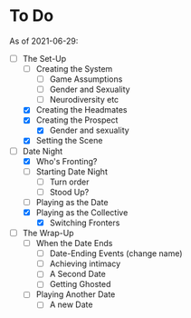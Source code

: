 # To Do

As of 2021-06-29:

- [ ] The Set-Up
  - [ ] Creating the System
    - [ ] Game Assumptions
    - [ ] Gender and Sexuality
    - [ ] Neurodiversity etc
  - [x] Creating the Headmates
  - [x] Creating the Prospect
    - [x] Gender and sexuality
  - [x] Setting the Scene
- [ ] Date Night
  - [x] Who's Fronting?
  - [ ] Starting Date Night
    - [ ] Turn order
    - [ ] Stood Up?
  - [ ] Playing as the Date
  - [x] Playing as the Collective
    - [x] Switching Fronters
- [ ] The Wrap-Up
  - [ ] When the Date Ends
    - [ ] Date-Ending Events (change name)
    - [ ] Achieving intimacy
    - [ ] A Second Date
    - [ ] Getting Ghosted
  - [ ] Playing Another Date
    - [ ] A new Date
